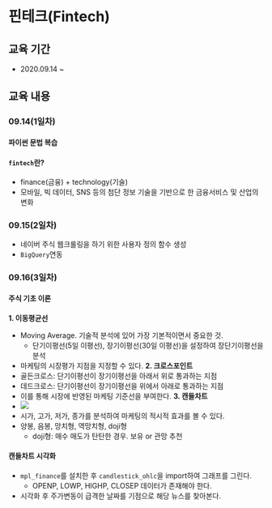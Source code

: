 # 핀테크(Fintech)

## 교육 기간
- 2020.09.14 ~ 

## 교육 내용
### 09.14(1일차)
#### 파이썬 문법 복습
#### `fintech`란?
- finance(금융) + technology(기술)
- 모바일, 빅 데이터, SNS 등의 첨단 정보 기술을 기반으로 한 금융서비스 및 산업의 변화

### 09.15(2일차)
  - 네이버 주식 웹크롤링을 하기 위한 사용자 정의 함수 생성
  - `BigQuery`연동
  
### 09.16(3일차)
#### 주식 기초 이론
  __1. 이동평균선__
  - Moving Average. 기술적 분석에 있어 가장 기본적이면서 중요한 것.
    + 단기이평선(5일 이평선), 장기이평선(30일 이평선)을 설정하여 장단기이평선을 분석
  - 마케팅의 시장평가 지점을 지정할 수 있다.
  __2. 크로스포인트__
  - 골든크로스: 단기이평선이 장기이평선을 아래서 위로 통과하는 지점
  - 데드크로스: 단기이평선이 장기이평선을 위에서 아래로 통과하는 지점
  - 이를 통해 시장에 반영된 마케팅 기준선을 부여한다.
  __3. 캔들차트__
  - ![](https://t1.daumcdn.net/thumb/R720x0/?fname=http://t1.daumcdn.net/brunch/service/user/2x51/image/p85QlzWxuyyLBzQm-hb027P9B0M.png)
  - 시가, 고가, 저가, 종가를 분석하여 마케팅의 적시적 효과를 볼 수 있다.
  - 양봉, 음봉, 망치형, 역망치형, doji형
    + doji형: 매수 매도가 탄탄한 경우. 보유 or 관망 추천
#### 캔들차트 시각화
  - `mpl_finance`를 설치한 후 `candlestick_ohlc`을 import하여 그래프를 그린다.
    + OPENP, LOWP, HIGHP, CLOSEP 데이터가 존재해야 한다.
  - 시각화 후 주가변동이 급격한 날짜를 기점으로 해당 뉴스를 찾아본다.



